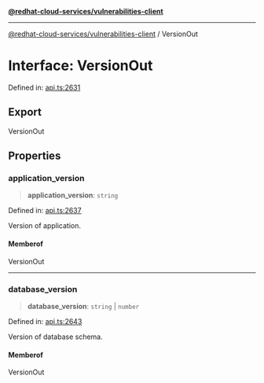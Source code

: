 [**@redhat-cloud-services/vulnerabilities-client**](../README.md)

***

[@redhat-cloud-services/vulnerabilities-client](../globals.md) / VersionOut

# Interface: VersionOut

Defined in: [api.ts:2631](https://github.com/charlesmulder/javascript-clients/blob/main/packages/vulnerabilities/git-api/api.ts#L2631)

## Export

VersionOut

## Properties

### application\_version

> **application\_version**: `string`

Defined in: [api.ts:2637](https://github.com/charlesmulder/javascript-clients/blob/main/packages/vulnerabilities/git-api/api.ts#L2637)

Version of application.

#### Memberof

VersionOut

***

### database\_version

> **database\_version**: `string` \| `number`

Defined in: [api.ts:2643](https://github.com/charlesmulder/javascript-clients/blob/main/packages/vulnerabilities/git-api/api.ts#L2643)

Version of database schema.

#### Memberof

VersionOut
